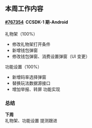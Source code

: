 ## 本周工作内容

#### [#767354](https://icc.pm.netease.com/v6/issues/767354)    CCSDK-1 期-Android

礼物架（100%）
- 修改礼物架打开条件
- 新增钱包弹窗
- 修改钱包弹窗、消费设置弹窗（UI 变更）

功能设置（100%）
- 新增码率选择弹窗
- 替换玩法数据源接口
- 增加举报、转屏 功能实现



### 总结

**下周**  
礼物架、功能设置 提测跟进
